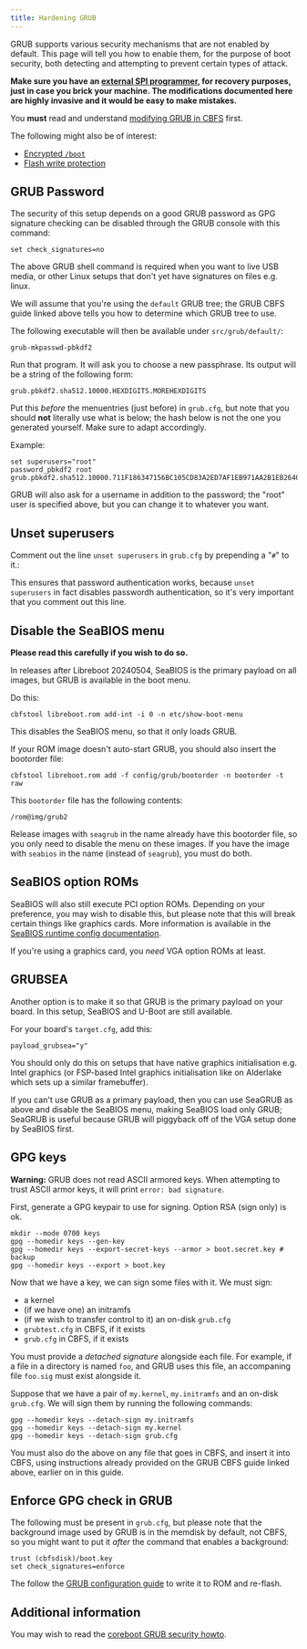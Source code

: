 ```yaml
---
title: Hardening GRUB
---
```


GRUB supports various security mechanisms that are not enabled by default.
This page will tell you how to enable them, for the purpose of boot security,
both detecting and attempting to prevent certain types of attack.

**Make sure you have an [external SPI programmer](../../install/spi/), for
recovery purposes, just in case you brick your machine. The modifications
documented here are highly invasive and it would be easy to make mistakes.**

You **must** read and understand [modifying GRUB in CBFS](../grub_cbfs/) first.

The following might also be of interest:
* [Encrypted `/boot`](../grub_encrypted_boot/)
* [Flash write protection](../../write_protect/)

## GRUB Password

The security of this setup depends on a good GRUB password as GPG signature
checking can be disabled through the GRUB console with this command:

	set check_signatures=no

The above GRUB shell command is required when you want to live USB media,
or other Linux setups that don't yet have signatures on files e.g. linux.

We will assume that you're using the `default` GRUB tree; the GRUB CBFS guide
linked above tells you how to determine which GRUB tree to use.

The following executable will then be available under `src/grub/default/`:

	grub-mkpasswd-pbkdf2

Run that program. It will ask you to choose a new passphrase. Its output will
be a string of the following form:

	grub.pbkdf2.sha512.10000.HEXDIGITS.MOREHEXDIGITS

Put this *before* the menuentries (just before) in `grub.cfg`, but note that
you should **not** literally use what is below; the hash below is not the one
you generated yourself. Make sure to adapt accordingly.

Example:

	set superusers="root"
	password_pbkdf2 root grub.pbkdf2.sha512.10000.711F186347156BC105CD83A2ED7AF1EB971AA2B1EB2640172F34B0DEFFC97E654AF48E5F0C3B7622502B76458DA494270CC0EA6504411D676E6752FD1651E749.8DD11178EB8D1F633308FD8FCC64D0B243F949B9B99CCEADE2ECA11657A757D22025986B0FA116F1D5191E0A22677674C994EDBFADE62240E9D161688266A711

GRUB will also ask for a username in addition to the password; the "root" user
is specified above, but you can change it to whatever you want.

## Unset superusers

Comment out the line `unset superusers` in `grub.cfg` by prepending a "`#`" to it.:

This ensures that password authentication works, because `unset superusers` in
fact disables passwordh authentication, so it's very important that you comment
out this line.

## Disable the SeaBIOS menu

**Please read this carefully if you wish to do so.**

In releases after Libreboot 20240504, SeaBIOS is the primary payload on all
images, but GRUB is available in the boot menu.

Do this:

	cbfstool libreboot.rom add-int -i 0 -n etc/show-boot-menu

This disables the SeaBIOS menu, so that it only loads GRUB.

If your ROM image doesn't auto-start GRUB, you should also insert the
bootorder file:

	cbfstool libreboot.rom add -f config/grub/bootorder -n bootorder -t raw

This `bootorder` file has the following contents:

```
/rom@img/grub2
```

Release images with `seagrub` in the name already have this bootorder file,
so you only need to disable the menu on these images. If you have the
image with `seabios` in the name (instead of `seagrub`), you must do both.

## SeaBIOS option ROMs

SeaBIOS will also still execute PCI option ROMs. Depending on your preference,
you may wish to disable this, but please note that this will break certain
things like graphics cards. More information is available in the [SeaBIOS
runtime config documentation](https://www.seabios.org/Runtime_config).

If you're using a graphics card, you *need* VGA option ROMs at least.

## GRUBSEA

Another option is to make it so that GRUB is the primary payload on your board.
In this setup, SeaBIOS and U-Boot are still available.

For your board's `target.cfg`, add this:

	payload_grubsea="y"

You should only do this on setups that have native graphics initialisation
e.g. Intel graphics (or FSP-based Intel graphics initialisation like on
Alderlake which sets up a similar framebuffer).

If you can't use GRUB as a primary payload, then you can use SeaGRUB as above
and disable the SeaBIOS menu, making SeaBIOS load only GRUB; SeaGRUB is useful
because GRUB will piggyback off of the VGA setup done by SeaBIOS first.

## GPG keys

**Warning:** GRUB does not read ASCII armored keys. When attempting to
trust ASCII armor keys, it will print `error: bad signature`.

First, generate a GPG keypair to use for signing. Option RSA (sign only)
is ok.

```
mkdir --mode 0700 keys
gpg --homedir keys --gen-key
gpg --homedir keys --export-secret-keys --armor > boot.secret.key # backup
gpg --homedir keys --export > boot.key
```

Now that we have a key, we can sign some files with it. We must sign:

-   a kernel
-   (if we have one) an initramfs
-   (if we wish to transfer control to it) an on-disk `grub.cfg`
-   `grubtest.cfg` in CBFS, if it exists
-   `grub.cfg` in CBFS, if it exists

You must provide a *detached signature* alongside each file. For example, if
a file in a directory is named `foo`, and GRUB uses this file, an accompaning
file `foo.sig` must exist alongside it.

Suppose that we have a pair of `my.kernel`, `my.initramfs` and an
on-disk `grub.cfg`. We will sign them by running the following
commands:

```
gpg --homedir keys --detach-sign my.initramfs
gpg --homedir keys --detach-sign my.kernel
gpg --homedir keys --detach-sign grub.cfg
```

You must also do the above on any file that goes in CBFS, and insert it
into CBFS, using instructions already provided on the GRUB CBFS guide linked
above, earlier on in this guide.

## Enforce GPG check in GRUB

The following must be present in `grub.cfg`, but please note that the
background image used by GRUB is in the memdisk by default, not CBFS, so you
might want to put it *after* the command that enables a background:

```
trust (cbfsdisk)/boot.key
set check_signatures=enforce
```

The follow the [GRUB configuration guide](../grub_cbfs/) to write it to ROM and
re-flash.

## Additional information

You may wish to read the [coreboot GRUB security howto](https://www.coreboot.org/GRUB2#Security).
